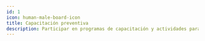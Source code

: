 ```yaml
---
id: 1
icon: human-male-board-icon
title: Capacitación preventiva
description: Participar en programas de capacitación y actividades para prevenir riesgos laborales (4 capacitaciones en el año).
---
```

